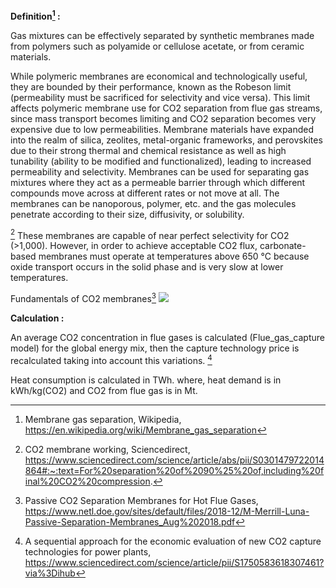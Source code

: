 **Definition[^1] :**

Gas mixtures can be effectively separated by synthetic membranes made from polymers such as polyamide or cellulose acetate, or from ceramic materials.

While polymeric membranes are economical and technologically useful, they are bounded by their performance, known as the Robeson limit (permeability must be sacrificed for selectivity and vice versa). This limit affects polymeric membrane use for CO2 separation from flue gas streams, since mass transport becomes limiting and CO2 separation becomes very expensive due to low permeabilities. Membrane materials have expanded into the realm of silica, zeolites, metal-organic frameworks, and perovskites due to their strong thermal and chemical resistance as well as high tunability (ability to be modified and functionalized), leading to increased permeability and selectivity. Membranes can be used for separating gas mixtures where they act as a permeable barrier through which different compounds move across at different rates or not move at all. The membranes can be nanoporous, polymer, etc. and the gas molecules penetrate according to their size, diffusivity, or solubility.

[^4]
These membranes are capable of near perfect selectivity for CO2 (>1,000). However, in order to achieve acceptable CO2 flux, carbonate-based membranes must operate at temperatures above 650 °C because oxide transport occurs in the solid phase and is very slow at lower temperatures.

Fundamentals of CO2 membranes[^2]
![](membranes.PNG)

**Calculation :**

An average CO2 concentration in flue gases is calculated (Flue_gas_capture model) for the global energy mix, then the capture technology price is recalculated taking into account this variations. [^3]

Heat consumption is calculated in TWh. where, heat demand is in kWh/kg(CO2) and CO2 from flue gas is in Mt.


[^1]: Membrane gas separation, Wikipedia, https://en.wikipedia.org/wiki/Membrane_gas_separation

[^2]: Passive CO2 Separation Membranes for Hot Flue Gases, https://www.netl.doe.gov/sites/default/files/2018-12/M-Merrill-Luna-Passive-Separation-Membranes_Aug%202018.pdf

[^3]: A sequential approach for the economic evaluation of new CO2 capture technologies for power plants, https://www.sciencedirect.com/science/article/pii/S1750583618307461?via%3Dihub

[^4]: CO2 membrane working, Sciencedirect, https://www.sciencedirect.com/science/article/abs/pii/S0301479722014864#:~:text=For%20separation%20of%2090%25%20of,including%20final%20CO2%20compression.